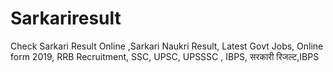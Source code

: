 # Sarkariresult
Check Sarkari Result Online ,Sarkari Naukri Result, Latest Govt Jobs, Online form 2019, RRB Recruitment, SSC, UPSC, UPSSSC , IBPS, सरकारी रिजल्ट,IBPS
